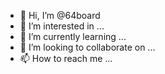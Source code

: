 - 👋 Hi, I’m @64board
- 👀 I’m interested in ...
- 🌱 I’m currently learning ...
- 💞️ I’m looking to collaborate on ...
- 📫 How to reach me ...

<!---
64board/64board is a ✨ special ✨ repository because its `README.md` (this file) appears on your GitHub profile.
You can click the Preview link to take a look at your changes.
--->
